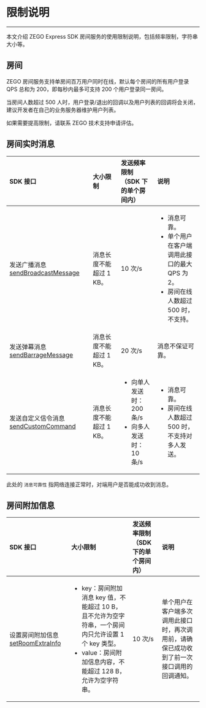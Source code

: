# 限制说明
---

本文介绍 ZEGO Express SDK 房间服务的使用限制说明，包括频率限制，字符串大小等。

## 房间

ZEGO 房间服务支持单房间百万用户同时在线，默认每个房间的所有用户登录 QPS 总和为 200，即每秒内最多可支持 200 个用户登录同一房间。

当房间人数超过 500 人时，用户登录/退出的回调以及用户列表的回调将会关闭，建议开发者在自己的业务服务器维护用户列表。

<Note title="说明">


如果需要提高限制，请联系 ZEGO 技术支持申请评估。   

</Note>




## 房间实时消息

| SDK 接口   | 大小限制 | 发送频率限制<br />（SDK 下的单个房间内）<br/>  | 说明 |
| :---------- | :----------- | :-------- | :-- |
| 发送广播消息 [sendBroadcastMessage](https://doc-zh.zego.im/unique-api/express-video-sdk/zh/javascript_uni-app/classes/_zegoexpressengine_.zegoexpressengine.html#sendbroadcastmessage)   | 消息长度不能超过 1 KB。    |  10 次/s  | <ul><li>消息可靠。</li><li>单个用户在客户端调用此接口的最大 QPS 为 2。</li><li>房间在线人数超过 500 时，不支持。 </li></ul>|
| 发送弹幕消息 [sendBarrageMessage](https://doc-zh.zego.im/unique-api/express-video-sdk/zh/javascript_uni-app/classes/_zegoexpressengine_.zegoexpressengine.html#sendbarragemessage)   | 消息长度不能超过 1 KB。| 20 次/s | <p>消息不保证可靠。</p> |
| 发送自定义信令消息 [sendCustomCommand](https://doc-zh.zego.im/unique-api/express-video-sdk/zh/javascript_uni-app/classes/_zegoexpressengine_.zegoexpressengine.html#sendcustomcommand)  | 消息长度不能超过 1 KB。  | <ul><li>向单人发送时：200 条/s</li><li>向多人发送时：10 条/s</li></ul> | <ul><li>消息可靠。</li><li>房间在线人数超过 500 时，不支持对多人发送。</li></ul> |

<Note title="说明">



此处的 `消息可靠性` 指网络连接正常时，对端用户是否能成功收到消息。

</Note>




## 房间附加信息

| SDK 接口   | 大小限制  | 发送频率限制<br />（SDK 下的单个房间内）<br/> | 说明 |
| :------   | :----------- | :------- | :------- |
| 设置房间附加信息 [setRoomExtraInfo](https://doc-zh.zego.im/unique-api/express-video-sdk/zh/javascript_uni-app/classes/_zegoexpressengine_.zegoexpressengine.html#setroomextrainfo)  | <ul><li> key：房间附加消息 key 值，不能超过 10 B，且不允许为空字符串，一个房间内只允许设置 1 个 key 类型。</li><li>value：房间附加信息内容，不能超过 128 B，允许为空字符串。</li></ul> | 10 次/s | 单个用户在客户端多次调用此接口时，再次调用前，请确保已成功收到了前一次接口调用的回调通知。 |
